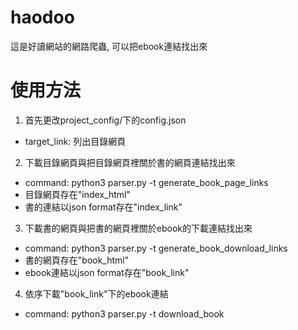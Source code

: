 # haodoo
這是好讀網站的網路爬蟲, 可以把ebook連結找出來

# 使用方法
1. 首先更改project_config/下的config.json
  * target_link: 列出目錄網頁
2. 下載目錄網頁與把目錄網頁裡關於書的網頁連結找出來
  * command: python3 parser.py -t generate_book_page_links
  * 目錄網頁存在"index_html"
  * 書的連結以json format存在"index_link"
3. 下載書的網頁與把書的網頁裡關於ebook的下載連結找出來
  * command: python3 parser.py -t generate_book_download_links
  * 書的網頁存在"book_html"
  * ebook連結以json format存在"book_link"
4. 依序下載"book_link"下的ebook連結
  * command: python3 parser.py -t download_book
  
 
  
